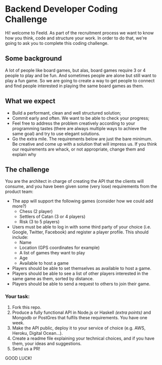 # Backend Developer Coding Challenge

Hi! welcome to Feeld. As part of the recruitment process we want to know how you think, code and structure your work. In order to do that, we're going to ask you to complete this coding challenge. 

## Some background

A lot of people like board games, but alas, board games require 3 or 4 people to play and be fun. And sometimes people are alone but still want to play a fun game. So we are going to create a way to get people to connect and find people interested in playing the same board games as them.

## What we expect

* Build a performant, clean and well structured solution;
* Commit early and often. We want to be able to check your progress;
* Feel free to address the problem creatively according to your programming tastes (there are always multiple ways to achieve the same goal) and try to use elegant solutions.
* Go the extra mile. The requirements below are just the bare minimum. Be creative and come up with a solution that will impress us. If you think our requirements are whack, or not appropriate, change them and explain why 

## The challenge

You are the architect in charge of creating the API that the clients will consume, and you have been given some (very lose) requirements from the product team:

* The app will support the following games (consider how we could add more?)
    * Chess (2 player)
    * Settlers of Catan (3 or 4 players) 
    * Risk (3 to 5 players)
* Users must be able to log in with some third party of your choice (i.e. Google, Twitter, Facebook) and register a player profile. This should include:
    * Name
    * Location (GPS coordinates for example)
    * A list of games they want to play
    * Age
    * Available to host a game
* Players should be able to set themselves as available to host a game.
* Players should be able to see a list of other players interested in the same game as them, sorted by distance.
* Players should be able to send a request to others to join their game.

### Your task:

1. Fork this repo.
2. Produce a fully functional API in Node.js or Haskell _(extra points)_ and Mongodb or PostGres that fulfils these requirements. You have one week.
3. Make the API public, deploy it to your service of choice (e.g. AWS, Heroku, Digital Ocean...).
4. Create a readme file explaining your technical choices, and if you have them, your ideas and suggestions.
5. Send us a PR!

GOOD LUCK!
